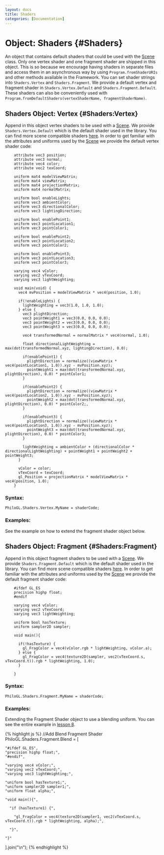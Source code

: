 ```yaml
--- 
layout: docs 
title: Shaders 
categories: [Documentation]
---
```


Object: Shaders {#Shaders}
===============================

An object that contains default shaders that could be used with the [Scene](scene.html) class. Only one vertex shader and one fragment 
shader are shipped in this object. This is so because we encourage having shaders in separate files and access them in 
an asynchronous way by using `Program.fromShaderURIs` and other methods available in the Framework. You can set shader strings 
into `Shaders.Vertex` and `Shaders.Fragment`. We provide a default vertex and fragment shader in `Shaders.Vertex.Default` and 
`Shaders.Fragment.Default`. These shaders can also be conveniently used with `Program.fromDefaultShaders(vertexShaderName, fragmentShaderName)`.


Shaders Object: Vertex {#Shaders:Vertex}
--------------------------------------

Append in this object vertex shaders to be used with a [Scene](scene.html). We provide `Shaders.Vertex.Default` which is the 
default shader used in the library. You can find more scene compatible shaders [here](https://github.com/senchalabs/philogl/tree/master/shaders). 
In order to get familiar with the attributes and uniforms used by the [Scene](scene.html) we provide the default vertex shader code:

        attribute vec3 position;
        attribute vec3 normal;
        attribute vec4 color;
        attribute vec2 texCoord;

        uniform mat4 modelViewMatrix;
        uniform mat4 viewMatrix;
        uniform mat4 projectionMatrix;
        uniform mat4 normalMatrix;

        uniform bool enableLights;
        uniform vec3 ambientColor;
        uniform vec3 directionalColor;
        uniform vec3 lightingDirection;

        uniform bool enablePoint1;
        uniform vec3 pointLocation1;
        uniform vec3 pointColor1;

        uniform bool enablePoint2;
        uniform vec3 pointLocation2;
        uniform vec3 pointColor2;

        uniform bool enablePoint3;
        uniform vec3 pointLocation3;
        uniform vec3 pointColor3;

        varying vec4 vColor;
        varying vec2 vTexCoord;
        varying vec3 lightWeighting;

        void main(void) {
          vec4 mvPosition = modelViewMatrix * vec4(position, 1.0);
          
          if(!enableLights) {
            lightWeighting = vec3(1.0, 1.0, 1.0);
          } else {
            vec3 plightDirection;
            vec3 pointWeight1 = vec3(0.0, 0.0, 0.0);
            vec3 pointWeight2 = vec3(0.0, 0.0, 0.0);
            vec3 pointWeight3 = vec3(0.0, 0.0, 0.0);

            vec4 transformedNormal = normalMatrix * vec4(normal, 1.0);
            
            float directionalLightWeighting = max(dot(transformedNormal.xyz, lightingDirection), 0.0);

            if(enablePoint1) {
              plightDirection = normalize((viewMatrix * vec4(pointLocation1, 1.0)).xyz - mvPosition.xyz);
              pointWeight1 = max(dot(transformedNormal.xyz, plightDirection), 0.0) * pointColor1;
            }
            
            if(enablePoint2) {
              plightDirection = normalize((viewMatrix * vec4(pointLocation2, 1.0)).xyz - mvPosition.xyz);
              pointWeight2 = max(dot(transformedNormal.xyz, plightDirection), 0.0) * pointColor2;,
            }
            
            if(enablePoint3) {
              plightDirection = normalize((viewMatrix * vec4(pointLocation3, 1.0)).xyz - mvPosition.xyz);
              pointWeight3 = max(dot(transformedNormal.xyz, plightDirection), 0.0) * pointColor3;
            }

            lightWeighting = ambientColor + (directionalColor * directionalLightWeighting) + pointWeight1 + pointWeight2 + pointWeight3;
          }
          
          vColor = color;
          vTexCoord = texCoord;
          gl_Position = projectionMatrix * modelViewMatrix * vec4(position, 1.0);
        }


### Syntax:

	PhiloGL.Shaders.Vertex.MyName = shaderCode;

### Examples:

See the example on how to extend the fragment shader object below.


Shaders Object: Fragment {#Shaders:Fragment}
-----------------------------------------

Append in this object fragment shaders to be used with a [Scene](scene.html). We provide `Shaders.Fragment.Default` which is the 
default shader used in the library. You can find more scene compatible shaders [here](https://github.com/senchalabs/philogl/tree/master/shaders). 
In order to get familiar with the attributes and uniforms used by the [Scene](scene.html) we provide the default fragment shader code:

        #ifdef GL_ES
        precision highp float;
        #endif

        varying vec4 vColor;
        varying vec2 vTexCoord;
        varying vec3 lightWeighting;

        uniform bool hasTexture;
        uniform sampler2D sampler;

        void main(){
          
          if(!hasTexture) {
            gl_FragColor = vec4(vColor.rgb * lightWeighting, vColor.a);
          } else {
            gl_FragColor = vec4(texture2D(sampler, vec2(vTexCoord.s, vTexCoord.t)).rgb * lightWeighting, 1.0);
          }

        }

### Syntax:

	PhiloGL.Shaders.Fragment.MyName = shaderCode;

### Examples:

Extending the Fragment Shader object to use a blending uniform. You can see the entire example in [lesson 8](http://senchalabs.github.com/philogl/PhiloGL/examples/lessons/8/).

{% highlight js %}
//Add Blend Fragment Shader
PhiloGL.Shaders.Fragment.Blend = [

    "#ifdef GL_ES",
    "precision highp float;",
    "#endif",
    
    "varying vec4 vColor;",
    "varying vec2 vTexCoord;",
    "varying vec3 lightWeighting;",
    
    "uniform bool hasTexture1;",
    "uniform sampler2D sampler1;",
    "uniform float alpha;",

    "void main(){",
      
      "if (hasTexture1) {",
      
        "gl_FragColor = vec4(texture2D(sampler1, vec2(vTexCoord.s, vTexCoord.t)).rgb * lightWeighting, alpha);",

      "}",
    
    "}"

].join("\n");
{% endhighlight %}


